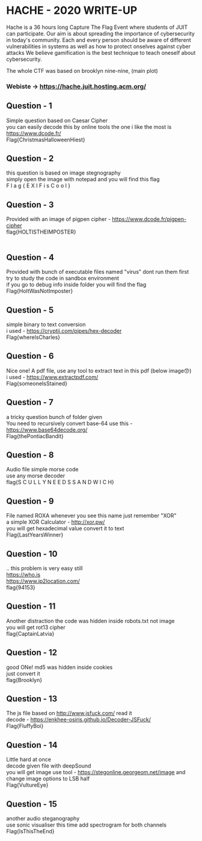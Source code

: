 # HACHE - 2020 WRITE-UP
Hache is a 36 hours long Capture The Flag Event where students of JUIT can participate.
Our aim is about spreading the importance of cybersecurity in today's community. Each and every person should be aware of different vulnerabilities in systems as well as how to protect onselves against cyber attacks We believe gamification is the best technique to teach oneself about cybersecurity.

The whole CTF was based on brooklyn nine-nine, (main plot)
### Webiste -> https://hache.juit.hosting.acm.org/

## Question - 1 
Simple question based on Caesar Cipher<br>
you can easily decode this by online tools the one i like the most is https://www.dcode.fr/<br>
Flag{ChristmasHalloweenHiest}<br>

## Question - 2
this question is based on image stegnography <br>
simply open the image with notepad and you will find this flag <br>
F l a g { E X I F i s C o o l }<br>

## Question - 3
Provided with an image of pigpen cipher - https://www.dcode.fr/pigpen-cipher<br>
flag{HOLTISTHEIMPOSTER}<br>
<br>
## Question - 4
Provided with bunch of executable files named "virus" dont run them first try to study the code in sandbox environment <br>
if you go to debug info inside folder you will find the flag<br>
Flag{HoltWasNotImposter}<br>

## Question - 5
simple binary to text conversion <br>
i used - https://cryptii.com/pipes/hex-decoder<br>
Flag{whereIsCharles}<br>

## Question - 6 
Nice one! A pdf file, use any tool to extract text in this pdf (below image😙) <br>
i used - https://www.extractpdf.com/<br>
Flag{someoneIsStained}<br>

## Question - 7
a tricky question bunch of folder given <br>
You need to recursively convert base-64 use this - https://www.base64decode.org/<br>
Flag{thePontiacBandit}

## Question - 8
Audio file simple morse code <br>
use any morse decoder <br>
flag{S C U L L Y N E E D S S A N D W I C H}

## Question - 9
File named ROXA whenever you see this name just remember "XOR"<br>
a simple XOR Calculator - http://xor.pw/ <br>
you will get hexadecimal  value convert it to text <br>
Flag{LastYearsWinner}

## Question - 10
.. this problem is very easy still<br>
https://who.is<br>
https://www.ip2location.com/<br>
flag{94153}

## Question - 11
Another distraction the code was hidden inside robots.txt not image <br>
you will get rot13 cipher<br>
flag{CaptainLatvia}

## Question - 12
good ONe! md5 was hidden inside cookies<br>
just convert it <br>
flag{Brooklyn}

## Question - 13
The js file based on http://www.jsfuck.com/ read it <br>
decode - https://enkhee-osiris.github.io/Decoder-JSFuck/<br>
Flag{FluffyBoi}
## Question - 14
Little hard at once <br>
decode given file with deepSound <br>
you will get image use tool - https://stegonline.georgeom.net/image and change image options to LSB half <br>
Flag{VultureEye}
## Question - 15
another audio steganography <br>
use sonic visualiser this time add spectrogram for both channels<br>
Flag{IsThisTheEnd}
